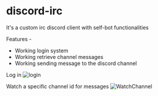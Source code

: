 # discord-irc
It's a custom irc discord client with self-bot functionalities


Features -

- Working login system
- Working retrieve channel messages
- Working sending message to the discord channel


Log in 
![login](https://i.imgur.com/tRfWruo.png)


Watch a specific channel id for messages
![WatchChannel](https://i.imgur.com/v2LjX1s.png)
